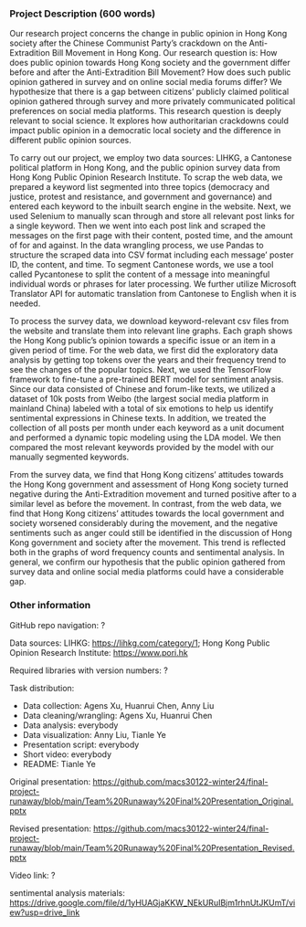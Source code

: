 ### Project Description (600 words)
Our research project concerns the change in public opinion in Hong Kong society after the Chinese Communist Party’s crackdown on the Anti-Extradition Bill Movement in Hong Kong. Our research question is: How does public opinion towards Hong Kong society and the government differ before and after the Anti-Extradition Bill Movement? How does such public opinion gathered in survey and on online social media forums differ? We hypothesize that there is a gap between citizens’ publicly claimed political opinion gathered through survey and more privately communicated political preferences on social media platforms. This research question is deeply relevant to social science. It explores how authoritarian crackdowns could impact public opinion in a democratic local society and the difference in different public opinion sources. 

To carry out our project, we employ two data sources: LIHKG, a Cantonese political platform in Hong Kong, and the public opinion survey data from Hong Kong Public Opinion Research Institute. To scrap the web data, we prepared a keyword list segmented into three topics (democracy and justice, protest and resistance, and government and governance) and entered each keyword to the inbuilt search engine in the website. Next, we used Selenium to manually scan through and store all relevant post links for a single keyword. Then we went into each post link and scraped the messages on the first page with their content, posted time, and the amount of for and against. In the data wrangling process, we use Pandas to structure the scraped data into CSV format including each message’ poster ID, the content, and time. To segment Cantonese words, we use a tool called Pycantonese to split the content of a message into meaningful individual words or phrases for later processing. We further utilize Microsoft Translator API for automatic translation from Cantonese to English when it is needed.

To process the survey data, we download keyword-relevant csv files from the website and translate them into relevant line graphs. Each graph shows the Hong Kong public’s opinion towards a specific issue or an item in a given period of time. For the web data, we first did the exploratory data analysis by getting top tokens over the years and their frequency trend to see the changes of the popular topics. Next, we used the TensorFlow framework to fine-tune a pre-trained BERT model for sentiment analysis. Since our data consisted of Chinese and forum-like texts, we utilized a dataset of 10k posts from Weibo (the largest social media platform in mainland China) labeled with a total of six emotions to help us identify sentimental expressions in Chinese texts. In addition, we treated the collection of all posts per month under each keyword as a unit document and performed a dynamic topic modeling using the LDA model. We then compared the most relevant keywords provided by the model with our manually segmented keywords.

From the survey data, we find that Hong Kong citizens’ attitudes towards the Hong Kong government and assessment of Hong Kong society turned negative during the Anti-Extradition movement and turned positive after to a similar level as before the movement. In contrast, from the web data, we find that Hong Kong citizens’ attitudes towards the local government and society worsened considerably during the movement, and the negative sentiments such as anger could still be identified in the discussion of Hong Kong government and society after the movement. This trend is reflected both in the graphs of word frequency counts and sentimental analysis. In general, we confirm our hypothesis that the public opinion gathered from survey data and online social media platforms could have a considerable gap.

### Other information
GitHub repo navigation: ?

Data sources: LIHKG: https://lihkg.com/category/1; Hong Kong Public Opinion Research Institute: https://www.pori.hk

Required libraries with version numbers: ?

Task distribution:
- Data collection: Agens Xu, Huanrui Chen, Anny Liu
- Data cleaning/wrangling: Agens Xu, Huanrui Chen
- Data analysis: everybody
- Data visualization: Anny Liu, Tianle Ye
- Presentation script: everybody
- Short video: everybody
- README: Tianle Ye

Original presentation: https://github.com/macs30122-winter24/final-project-runaway/blob/main/Team%20Runaway%20Final%20Presentation_Original.pptx

Revised presentation: https://github.com/macs30122-winter24/final-project-runaway/blob/main/Team%20Runaway%20Final%20Presentation_Revised.pptx

Video link: ?

sentimental analysis materials: https://drive.google.com/file/d/1yHUAGjaKKW_NEkURuIBjm1rhnUtJKUmT/view?usp=drive_link
